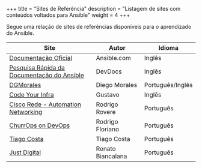 +++
title = "Sites de Referência"
description = "Listagem de sites com conteúdos voltados para Ansible"
weight = 4
+++

Segue uma relação de sites de referências disponíveis para o aprendizado do Ansible.

| Site 	| Autor 	| Idioma 	|
|-------|---------|---------|
| [Documentação Oficial](http://docs.ansible.com/ansible/latest/index.html) 	| Ansible.com 	| Inglês 	|
| [Pesquisa Rápida da Documentação do Ansible](http://devdocs.io/ansible/) 	| DevDocs 	| Inglês 	|
| [DGMorales](https://doauto.blog/?s=ansible) 	| Diego Morales 	| Português/Inglês 	|
| [Code Your Infra](http://codeyourinfra.today/blog/) 	| Gustavo 	| Inglês 	|
| [Cisco Rede - Automation Networking](https://ciscoredes.com.br/category/ansible/) 	| Rodrigo Rovere 	| Português 	|
| [ChurrOps on DevOps](https://churrops.io/category/devops/ansible/) 	| Rodrigo Floriano 	| Português 	|
| [Tiago Costa](http://thiagocostapy.com/automatizando-a-configuracao-de-servidores-com-ansible/) 	| Tiago Costa 	| Português 	|
| [Just Digital](http://blog.justdigital.com.br/como-configurar-o-ambiente-de-desenvolvimento-usando-ansible-e-docker-para-provisionar-containers/) 	| Renato Biancalana 	| Português 	|
